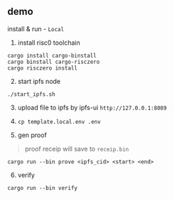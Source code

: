 ## demo

install & run - `Local`

1. install risc0 toolchain

```
cargo install cargo-binstall
cargo binstall cargo-risczero
cargo risczero install
```

2. start ipfs node

```
./start_ipfs.sh
```

3. upload file to ipfs by ipfs-ui ```http://127.0.0.1:8089```

4. ```cp template.local.env .env```

5. gen proof

> proof receip will save to ```receip.bin```

```
cargo run --bin prove <ipfs_cid> <start> <end>
```

6. verify

```
cargo run --bin verify
```